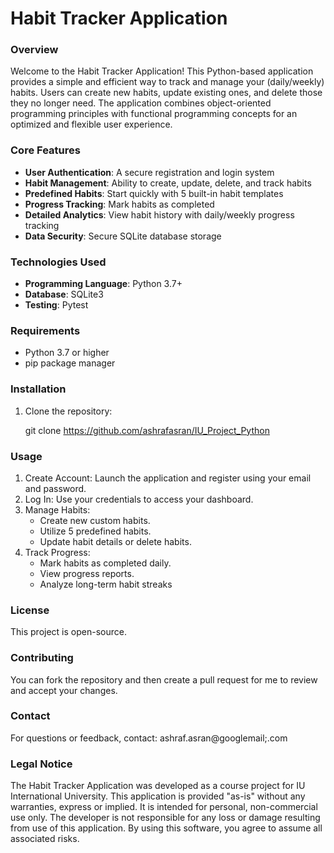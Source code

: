 # Habit Tracker Application

### Overview
Welcome to the Habit Tracker Application! This Python-based application provides a simple and efficient way to track and manage your (daily/weekly) habits. Users can create new habits, update existing ones, and delete those they no longer need. The application combines object-oriented programming principles with functional programming concepts for an optimized and flexible user experience.

### Core Features
- **User Authentication**: A secure registration and login system
- **Habit Management**: Ability to create, update, delete, and track habits
- **Predefined Habits**: Start quickly with 5 built-in habit templates
- **Progress Tracking**: Mark habits as completed
- **Detailed Analytics**: View habit history with daily/weekly progress tracking
- **Data Security**: Secure SQLite database storage

### Technologies Used
- **Programming Language**: Python 3.7+
- **Database**: SQLite3
- **Testing**: Pytest

### Requirements
- Python 3.7 or higher
- pip package manager

### Installation
1. Clone the repository:
  
   git clone https://github.com/ashrafasran/IU_Project_Python
### Usage
1. Create Account: Launch the application and register using your email and password.
2. Log In: Use your credentials to access your dashboard. 
3. Manage Habits:
    - Create new custom habits.
    - Utilize 5 predefined habits.
    - Update habit details or delete habits.
4. Track Progress:
    - Mark habits as completed daily.
    - View progress reports.
    - Analyze long-term habit streaks


### License
This project is open-source.

### Contributing 

You can fork the repository and then create a pull request for me to review and accept your changes.
  
### Contact 

For questions or feedback, contact: ashraf.asran@googlemail;.com

### Legal Notice 

The Habit Tracker Application was developed as a course project for IU International University. This application is provided "as-is" without any warranties, express or implied. It is intended for personal, non-commercial use only. The developer is not responsible for any loss or damage resulting from use of this application. By using this software, you agree to assume all associated risks.
